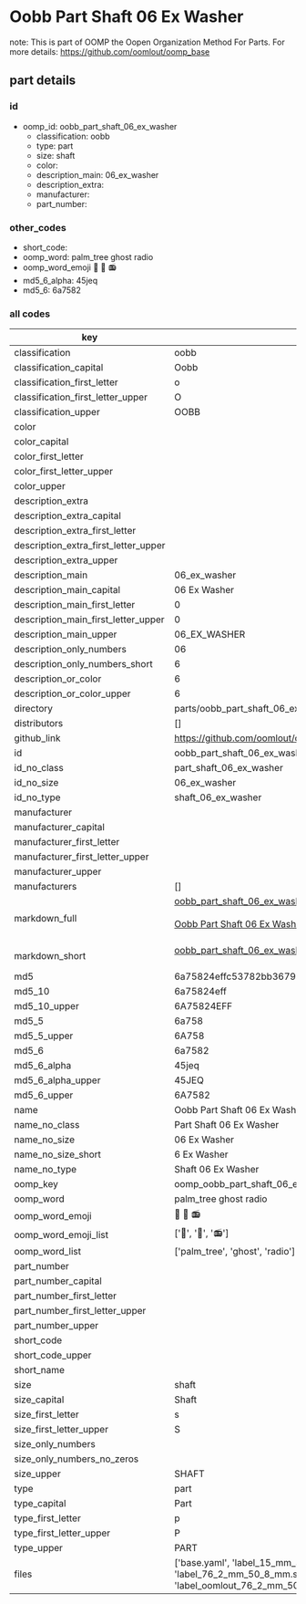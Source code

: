 # Oobb Part Shaft 06 Ex Washer  

note: This is part of OOMP the Oopen Organization Method For Parts. For more details: https://github.com/oomlout/oomp_base

##  part details





### id
* oomp_id: oobb_part_shaft_06_ex_washer
  * classification: oobb
  * type: part
  * size: shaft
  * color: 
  * description_main: 06_ex_washer
  * description_extra: 
  * manufacturer: 
  * part_number: 

### other_codes
* short_code: 
* oomp_word: palm_tree ghost radio
* oomp_word_emoji :palm_tree: :ghost: :radio:
* md5_6_alpha: 45jeq
* md5_6: 6a7582

### all codes 
| key | value |  
| --- | --- |  
| classification | oobb |  
| classification_capital | Oobb |  
| classification_first_letter | o |  
| classification_first_letter_upper | O |  
| classification_upper | OOBB |  
| color |  |  
| color_capital |  |  
| color_first_letter |  |  
| color_first_letter_upper |  |  
| color_upper |  |  
| description_extra |  |  
| description_extra_capital |  |  
| description_extra_first_letter |  |  
| description_extra_first_letter_upper |  |  
| description_extra_upper |  |  
| description_main | 06_ex_washer |  
| description_main_capital | 06 Ex Washer |  
| description_main_first_letter | 0 |  
| description_main_first_letter_upper | 0 |  
| description_main_upper | 06_EX_WASHER |  
| description_only_numbers | 06 |  
| description_only_numbers_short | 6 |  
| description_or_color | 6 |  
| description_or_color_upper | 6 |  
| directory | parts/oobb_part_shaft_06_ex_washer |  
| distributors | [] |  
| github_link | https://github.com/oomlout/oomlout_oomp_part_src/tree/main/parts/oobb_part_shaft_06_ex_washer/working |  
| id | oobb_part_shaft_06_ex_washer |  
| id_no_class | part_shaft_06_ex_washer |  
| id_no_size | 06_ex_washer |  
| id_no_type | shaft_06_ex_washer |  
| manufacturer |  |  
| manufacturer_capital |  |  
| manufacturer_first_letter |  |  
| manufacturer_first_letter_upper |  |  
| manufacturer_upper |  |  
| manufacturers | [] |  
| markdown_full | [oobb_part_shaft_06_ex_washer](https://github.com/oomlout/oomlout_oomp_part_src/tree/main/parts/oobb_part_shaft_06_ex_washer/working)<br>[](https://github.com/oomlout/oomlout_oomp_part_src/tree/main/parts/oobb_part_shaft_06_ex_washer/working)<br>[Oobb Part Shaft 06 Ex Washer](https://github.com/oomlout/oomlout_oomp_part_src/tree/main/parts/oobb_part_shaft_06_ex_washer/working)<br><br> |  
| markdown_short | [oobb_part_shaft_06_ex_washer](https://github.com/oomlout/oomlout_oomp_part_src/tree/main/parts/oobb_part_shaft_06_ex_washer/working)<br><br> |  
| md5 | 6a75824effc53782bb3679b96b07b643 |  
| md5_10 | 6a75824eff |  
| md5_10_upper | 6A75824EFF |  
| md5_5 | 6a758 |  
| md5_5_upper | 6A758 |  
| md5_6 | 6a7582 |  
| md5_6_alpha | 45jeq |  
| md5_6_alpha_upper | 45JEQ |  
| md5_6_upper | 6A7582 |  
| name | Oobb Part Shaft 06 Ex Washer |  
| name_no_class | Part Shaft 06 Ex Washer |  
| name_no_size | 06 Ex Washer |  
| name_no_size_short | 6 Ex Washer |  
| name_no_type | Shaft 06 Ex Washer |  
| oomp_key | oomp_oobb_part_shaft_06_ex_washer |  
| oomp_word | palm_tree ghost radio |  
| oomp_word_emoji | :palm_tree: :ghost: :radio: |  
| oomp_word_emoji_list | [':palm_tree:', ':ghost:', ':radio:'] |  
| oomp_word_list | ['palm_tree', 'ghost', 'radio'] |  
| part_number |  |  
| part_number_capital |  |  
| part_number_first_letter |  |  
| part_number_first_letter_upper |  |  
| part_number_upper |  |  
| short_code |  |  
| short_code_upper |  |  
| short_name |  |  
| size | shaft |  
| size_capital | Shaft |  
| size_first_letter | s |  
| size_first_letter_upper | S |  
| size_only_numbers |  |  
| size_only_numbers_no_zeros |  |  
| size_upper | SHAFT |  
| type | part |  
| type_capital | Part |  
| type_first_letter | p |  
| type_first_letter_upper | P |  
| type_upper | PART |  
| files | ['base.yaml', 'label_15_mm_30_mm.pdf', 'label_15_mm_30_mm.svg', 'label_76_2_mm_50_8_mm.pdf', 'label_76_2_mm_50_8_mm.svg', 'label_oomlout_76_2_mm_50_8_mm.pdf', 'label_oomlout_76_2_mm_50_8_mm.svg', 'readme.md', 'working.json', 'working.yaml'] |  
